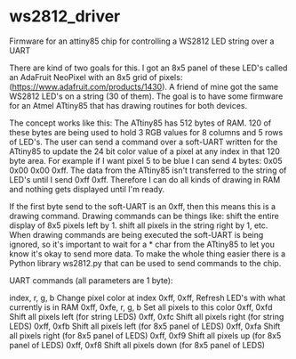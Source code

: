 ws2812_driver
=============

Firmware for an attiny85 chip for controlling a WS2812 LED string over a UART

There are kind of two goals for this.  I got an 8x5 panel of these LED's
called an AdaFruit NeoPixel with an 8x5 grid of pixels:
(https://www.adafruit.com/products/1430).  A friend of mine got the same
WS2812 LED's on a string (30 of them).  The goal is to have some firmware
for an Atmel ATtiny85 that has drawing routines for both devices.

The concept works like this:  The ATtiny85 has 512 bytes of RAM.  120 of
these bytes are being used to hold 3 RGB values for 8 columns and 5 rows
of LED's.  The user can send a command over a soft-UART written for the
ATtiny85 to update the 24 bit color value of a pixel at any index in that
120 byte area.  For example if I want pixel 5 to be blue I can send 4 bytes:
0x05 0x00 0x00 0xff.  The data from the ATtiny85 isn't transferred to the
string of LED's until I send 0xff 0xff.  Therefore I can do all kinds of
drawing in RAM and nothing gets displayed until I'm ready.

If the first byte send to the soft-UART is an 0xff, then this means this is
a drawing command.  Drawing commands can be things like:  shift the entire
display of 8x5 pixels left by 1.  shift all pixels in the string right by
1, etc.  When drawing commands are being executed the soft-UART is being
ignored, so it's important to wait for a * char from the ATtiny85 to let
you know it's okay to send more data.  To make the whole thing easier there
is a Python library ws2812.py that can be used to send commands to the chip.

UART commands (all parameters are 1 byte):

index, r, g, b       Change pixel color at index
0xff, 0xff,          Refresh LED's with what currently is in RAM
0xff, 0xfe, r, g, b  Set all pixels to this color
0xff, 0xfd           Shift all pixels left (for string LEDS)
0xff, 0xfc           Shift all pixels right (for string LEDS)
0xff, 0xfb           Shift all pixels left (for 8x5 panel of LEDS) 
0xff, 0xfa           Shift all pixels right (for 8x5 panel of LEDS) 
0xff, 0xf9           Shift all pixels up (for 8x5 panel of LEDS) 
0xff, 0xf8           Shift all pixels down (for 8x5 panel of LEDS) 


